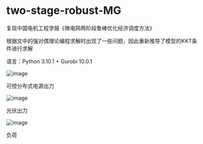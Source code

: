# two-stage-robust-MG

复现中国电机工程学报《微电网两阶段鲁棒优化经济调度方法》

根据文中的强对偶理论编程求解时出现了一些问题，因此重新推导了模型的KKT条件进行求解

语言：Python 3.10.1 + Gurobi 10.0.1

![image](https://user-images.githubusercontent.com/51228607/232202948-6b38c3f2-0d30-403a-bfc7-0d0c1014b106.png)

可控分布式电源出力

![image](https://user-images.githubusercontent.com/51228607/232203153-e5c4c9cf-462e-41c5-a436-24bc2c8ca893.png)

光伏出力

![image](https://user-images.githubusercontent.com/51228607/232203168-4ec9a185-1041-4f85-b580-3993cd200758.png)

负荷
